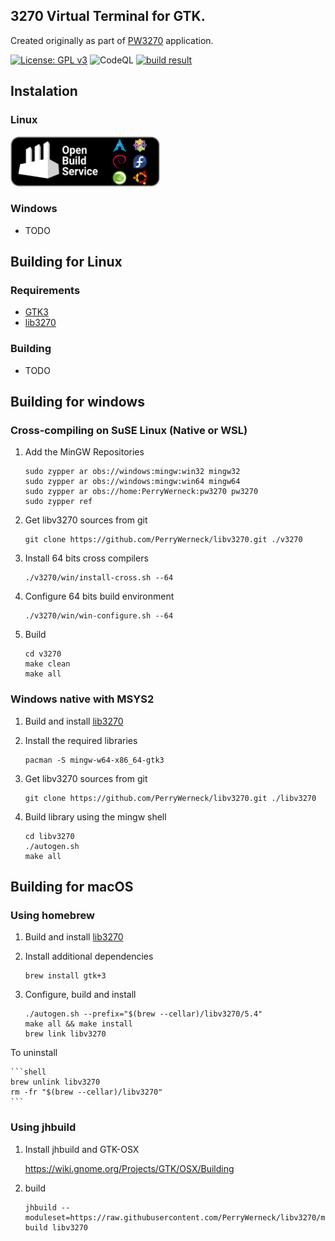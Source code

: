 ## 3270 Virtual Terminal for GTK.

Created originally as part of [PW3270](../../../pw3270) application.

[![License: GPL v3](https://img.shields.io/badge/License-GPL%20v3-blue.svg)](https://www.gnu.org/licenses/gpl-3.0)
![CodeQL](https://github.com/PerryWerneck/libv3270/workflows/CodeQL/badge.svg?branch=master)
[![build result](https://build.opensuse.org/projects/home:PerryWerneck:pw3270/packages/libv3270/badge.svg?type=percent)](https://build.opensuse.org/package/show/home:PerryWerneck:pw3270/libv3270)

## Instalation

### Linux

[<img src="https://raw.githubusercontent.com/PerryWerneck/pw3270/master/branding/obs-badge-en.svg" alt="Download from open build service" height="80px">]([https://software.opensuse.org/download.html?project=home%3APerryWerneck%3Apw3270&package=pw3270](https://software.opensuse.org/download.html?project=home%3APerryWerneck%3Apw3270&package=libv3270))

### Windows

 * TODO

## Building for Linux

### Requirements

 * [GTK3](https://www.gtk.org/)
 * [lib3270](../../../lib3270)

### Building

 * TODO


## Building for windows

### Cross-compiling on SuSE Linux (Native or WSL)

1. Add the MinGW Repositories

	```
	sudo zypper ar obs://windows:mingw:win32 mingw32
	sudo zypper ar obs://windows:mingw:win64 mingw64
	sudo zypper ar obs://home:PerryWerneck:pw3270 pw3270
	sudo zypper ref
	```

2. Get libv3270 sources from git

	```
	git clone https://github.com/PerryWerneck/libv3270.git ./v3270
	```

3. Install 64 bits cross compilers

	```
	./v3270/win/install-cross.sh --64
	```

4. Configure 64 bits build environment

	```
	./v3270/win/win-configure.sh --64
	```

5. Build

	```
	cd v3270
	make clean
	make all
	```

### Windows native with MSYS2

1. Build and install [lib3270](../../../lib3270)

2. Install the required libraries

	```
	pacman -S mingw-w64-x86_64-gtk3
	```

2. Get libv3270 sources from git

	```
	git clone https://github.com/PerryWerneck/libv3270.git ./libv3270
	```

4. Build library using the mingw shell

	```
	cd libv3270
	./autogen.sh
	make all
	```

## Building for macOS

### Using homebrew

1. Build and install [lib3270](../../../lib3270)

2. Install additional dependencies

	```shell
	brew install gtk+3
	```

3. Configure, build and install

	```shell
	./autogen.sh --prefix="$(brew --cellar)/libv3270/5.4"
	make all && make install
	brew link libv3270
	```

To uninstall

	```shell
	brew unlink libv3270
	rm -fr "$(brew --cellar)/libv3270"
	```

### Using jhbuild

1. Install jhbuild and GTK-OSX

	https://wiki.gnome.org/Projects/GTK/OSX/Building
	
2. build

	```shell
	jhbuild --moduleset=https://raw.githubusercontent.com/PerryWerneck/libv3270/master/mac/libv3270.modules build libv3270
	```


